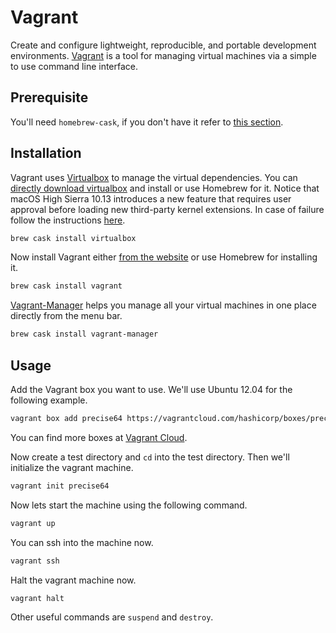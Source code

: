 # Vagrant

Create and configure lightweight, reproducible, and portable development environments. [Vagrant](http://www.vagrantup.com/) is a tool for managing virtual machines via a simple to use command line interface.

## Prerequisite

You'll need `homebrew-cask`, if you don't have it refer to [this section](../Homebrew/Cask.md).

## Installation

Vagrant uses [Virtualbox](https://www.virtualbox.org/) to manage the virtual dependencies. You can [directly download virtualbox](https://www.virtualbox.org/wiki/Downloads) and install or use Homebrew for it.
Notice that macOS High Sierra 10.13 introduces a new feature that requires user approval before loading new third-party kernel extensions.
In case of failure follow the instructions [here](https://developer.apple.com/library/archive/technotes/tn2459/_index.html).

```sh
brew cask install virtualbox
```

Now install Vagrant either [from the website](http://www.vagrantup.com/downloads.html) or use Homebrew for installing it.

```sh
brew cask install vagrant
```

[Vagrant-Manager](http://vagrantmanager.com/) helps you manage all your virtual machines in one place directly from the menu bar.

```sh
brew cask install vagrant-manager
```

## Usage

Add the Vagrant box you want to use. We'll use Ubuntu 12.04 for the following example.

```sh
vagrant box add precise64 https://vagrantcloud.com/hashicorp/boxes/precise64/versions/1.1.0/providers/virtualbox.box
```

You can find more boxes at [Vagrant Cloud](https://app.vagrantup.com/boxes/search).

Now create a test directory and `cd` into the test directory. Then we'll initialize the vagrant machine.

```sh
vagrant init precise64
```

Now lets start the machine using the following command.

```sh
vagrant up
```

You can ssh into the machine now.

```sh
vagrant ssh
```

Halt the vagrant machine now.

```sh
vagrant halt
```

Other useful commands are `suspend` and `destroy`.
